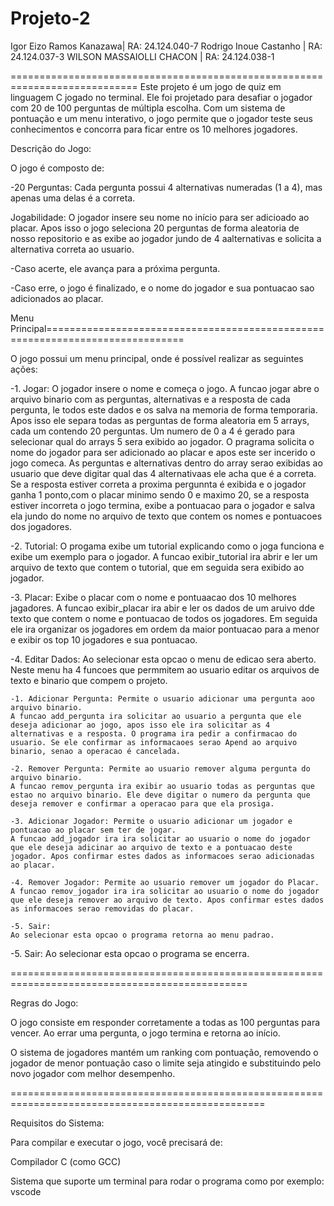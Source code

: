 # Projeto-2

Igor Eizo Ramos Kanazawa| RA: 24.124.040-7
Rodrigo Inoue Castanho | RA: 24.124.037-3
WILSON MASSAIOLLI CHACON | RA: 24.124.038-1

============================================================================
Este projeto é um jogo de quiz em linguagem C jogado no terminal. Ele foi projetado para desafiar o jogador com 20 de 100 perguntas de múltipla escolha. Com um sistema de pontuação e um menu interativo, o jogo permite que o jogador teste seus conhecimentos e concorra para ficar entre os 10 melhores jogadores.

Descrição do Jogo:

O jogo é composto de:

-20 Perguntas: Cada pergunta possui 4 alternativas numeradas (1 a 4), mas apenas uma delas é a correta.

Jogabilidade: O jogador insere seu nome no início para ser adicioado ao placar. Apos isso o jogo seleciona 20 perguntas de forma aleatoria de nosso repositorio e as exibe ao jogador jundo de 4 aalternativas e solicita a alternativa correta ao usuario.

-Caso acerte, ele avança para a próxima pergunta.

-Caso erre, o jogo é finalizado, e o nome do jogador e sua pontuacao sao adicionados ao placar.

Menu Principal==============================================================================

O jogo possui um menu principal, onde é possível realizar as seguintes ações:

-1. Jogar: O jogador insere o nome e começa o jogo.
A funcao jogar abre o arquivo binario com as perguntas, alternativas e a resposta de cada pergunta, le todos este dados e os salva na memoria de forma temporaria. Apos isso ele separa todas as perguntas de forma aleatoria em 5 arrays, cada um contendo 20 perguntas. Um numero de 0 a 4 é gerado para selecionar qual do arrays 5 sera exibido ao jogador. O pragrama solicita o nome do jogador para ser adicionado ao placar e apos este ser incerido o jogo comeca. As perguntas e alternativas dentro do array serao exibidas ao usuario que deve digitar qual das 4 alternativaas ele acha que é a correta. Se a resposta estiver correta a proxima pergunnta é exibida e o jogador ganha 1 ponto,com o placar minimo sendo 0 e maximo 20, se a resposta estiver incorreta o jogo termina, exibe a pontuacao para o jogador e salva ela jundo do nome no arquivo de texto que contem os nomes e pontuacoes dos jogadores.

-2. Tutorial: O progama exibe um tutorial explicando como o joga funciona e exibe um exemplo para o jogador.
A funcao exibir_tutorial ira abrir e ler um arquivo de texto que contem o tutorial, que em seguida sera exibido ao jogador.

-3. Placar: Exibe o placar com o nome e pontuaacao dos 10 melhores jagadores.
A funcao exibir_placar ira abir e ler os dados de um aruivo dde texto que contem o nome e pontuacao de todos os jogadores. Em seguida ele ira organizar os jogadores em ordem da maior pontuacao para a menor e exibir os top 10 jogadores e sua pontuacao.

-4. Editar Dados:
Ao selecionar esta opcao o menu de edicao sera aberto. Neste menu ha 4 funcoes que permmitem ao usuario editar os arquivos de texto e binario que compem o projeto.

    -1. Adicionar Pergunta: Permite o usuario adicionar uma pergunta aoo arquivo binario.
    A funcao add_pergunta ira solicitar ao usuario a pergunta que ele deseja adicionar ao jogo, apos isso ele ira solicitar as 4 alternativas e a resposta. O programa ira pedir a confirmacao do usuario. Se ele confirmar as informacaoes serao Apend ao arquivo binario, senao a operacao é cancelada.

    -2. Remover Pergunta: Permite ao usuario remover alguma pergunta do arquivo binario.
    A funcao remov_pergunta ira exibir ao usuario todas as perguntas que estao no arquivo binario. Ele deve digitar o numero da pergunta que deseja remover e confirmar a operacao para que ela prosiga.

    -3. Adicionar Jogador: Permite o usuario adicionar um jogador e pontuacao ao placar sem ter de jogar.
    A funcao add_jogador ira ira solicitar ao usuario o nome do jogador que ele deseja adicinar ao arquivo de texto e a pontuacao deste jogador. Apos confirmar estes dados as informacoes serao adicionadas ao placar.

    -4. Remover Jogador: Permite ao usuario remover um jogador do Placar.
    A funcao remov_jogador ira ira solicitar ao usuario o nome do jogador que ele deseja remover ao arquivo de texto. Apos confirmar estes dados as informacoes serao removidas do placar.

    -5. Sair:
    Ao selecionar esta opcao o programa retorna ao menu padrao.

-5. Sair:
Ao selecionar esta opcao o programa se encerra.

===============================================================================================

Regras do Jogo:


O jogo consiste em responder corretamente a todas as 100 perguntas para vencer. Ao errar uma pergunta, o jogo termina e retorna ao início.

O sistema de jogadores mantém um ranking com pontuação, removendo o jogador de menor pontuação caso o limite seja atingido e substituindo pelo novo jogador com melhor desempenho.

==================================================================================================

Requisitos do Sistema:

Para compilar e executar o jogo, você precisará de:

Compilador C (como GCC)


Sistema que suporte um terminal para rodar o programa como por exemplo: vscode

